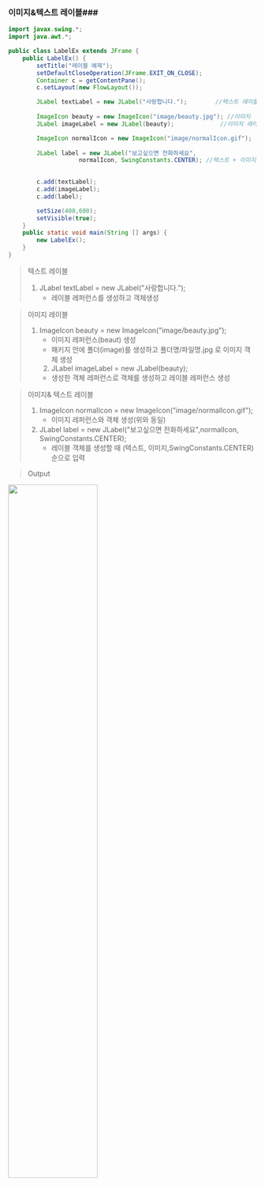 ### 이미지&텍스트 레이블###



~~~java
import javax.swing.*;
import java.awt.*;

public class LabelEx extends JFrame {
	public LabelEx() {
		setTitle("레이블 예제");
		setDefaultCloseOperation(JFrame.EXIT_ON_CLOSE);
		Container c = getContentPane();
		c.setLayout(new FlowLayout());

		JLabel textLabel = new JLabel("사랑합니다.");	 	//텍스트 레이블
		
		ImageIcon beauty = new ImageIcon("image/beauty.jpg"); //이미지 
		JLabel imageLabel = new JLabel(beauty);				//이미지 레이블

		ImageIcon normalIcon = new ImageIcon("image/normalIcon.gif");	//이미지 
		
		JLabel label = new JLabel("보고싶으면 전화하세요",
					normalIcon, SwingConstants.CENTER); //텍스트 + 이미지 레이블
		

		c.add(textLabel);
		c.add(imageLabel);
		c.add(label);

		setSize(400,600);
		setVisible(true);
	}
	public static void main(String [] args) {
		new LabelEx();
	}
}
~~~



> 텍스트 레이블 
>
> 1. JLabel textLabel = new JLabel("사랑합니다.");
>    -   레이블 레퍼런스를 생성하고 객체생성



> 이미지 레이블
>
> 1. ImageIcon beauty = new ImageIcon("image/beauty.jpg"); 
>    - 이미지 레퍼런스(beaut) 생성
>    - 패키지 안에 폴더(image)를 생성하고 폴더명/파일명.jpg 로 이미지 객체 생성
>    2. JLabel imageLabel = new JLabel(beauty);
>    - 생성한 객체 레퍼런스로 객체를 생성하고 레이블 레퍼런스 생성



> 이미지& 텍스트 레이블
>
> 1. ImageIcon normalIcon = new ImageIcon("image/normalIcon.gif");
>    -  이미지 레퍼런스와 객체 생성(위와 동일)
> 2. JLabel label = new JLabel("보고싶으면 전화하세요",normalIcon, SwingConstants.CENTER); 
>    - 레이블 객체를 생성할 때 (텍스트, 이미지,SwingConstants.CENTER) 순으로 입력



> Output

<img src="https://user-images.githubusercontent.com/45009100/70069225-c6f0c600-1634-11ea-9caa-009ff1a1dac1.png" width="60%" >







